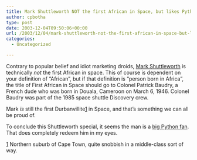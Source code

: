 ```yaml
---
title: Mark Shuttleworth NOT the first African in Space, but likes Python
author: cpbotha
type: post
date: 2003-12-04T09:50:06+00:00
url: /2003/12/04/mark-shuttleworth-not-the-first-african-in-space-but-likes-python/
categories:
  - Uncategorized

---
```

Contrary to popular belief and idiot marketing droids, [Mark Shuttleworth][1] is technically _not_ the first African in space. This of course is dependent on your definition of &#8220;African&#8221;, but if that definition is &#8220;person born in Africa&#8221;, the title of First African in Space should go to Colonel Patrick Baudry, a French dude who was born in Douala, Cameroon on March 6, 1946. Colonel Baudry was part of the 1985 space shuttle Discovery crew.

Mark _is_ still the first Durbanvillite[1] in Space, and that&#8217;s something we can all be proud of.

To conclude this Shuttleworth special, it seems the man is a [big Python fan][2]. That does completely redeem him in my eyes.

[1] Northern suburb of Cape Town, quite snobbish in a middle-class sort of way.

 [1]: http://www.markshuttleworth.com/
 [2]: http://www.markshuttleworth.com/bounty.html